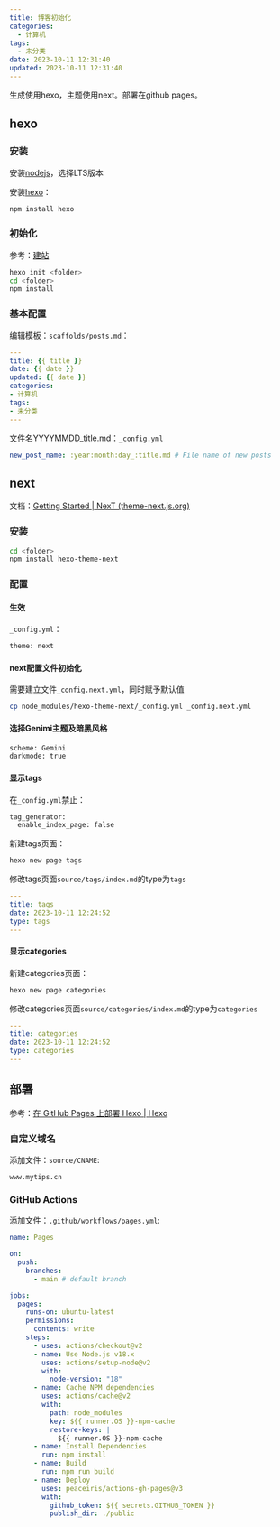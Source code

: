 ```yaml
---
title: 博客初始化
categories:
  - 计算机
tags:
  - 未分类
date: 2023-10-11 12:31:40
updated: 2023-10-11 12:31:40
---
```


生成使用hexo，主题使用next。部署在github pages。

<!-- more -->

## hexo

### 安装

安装[nodejs](https://nodejs.org/en)，选择LTS版本

安装[hexo](https://hexo.io/zh-cn/docs/)：

```bash
npm install hexo
```

### 初始化

参考：[建站](https://hexo.io/zh-cn/docs/setup)

```bash
hexo init <folder>
cd <folder>
npm install
```

### 基本配置

编辑模板：`scaffolds/posts.md`：

```yaml
---
title: {{ title }}
date: {{ date }}
updated: {{ date }}
categories:
- 计算机
tags:
- 未分类
---
```

文件名YYYYMMDD_title.md：`_config.yml`

```yaml
new_post_name: :year:month:day_:title.md # File name of new posts
```

## next

文档：[Getting Started | NexT (theme-next.js.org)](https://theme-next.js.org/docs/getting-started/)

### 安装

```bash
cd <folder>
npm install hexo-theme-next
```

### 配置

#### 生效

`_config.yml`：

```bash
theme: next
```

#### next配置文件初始化

需要建立文件`_config.next.yml`，同时赋予默认值

```bash
cp node_modules/hexo-theme-next/_config.yml _config.next.yml
```

#### 选择Genimi主题及暗黑风格

```bash
scheme: Gemini
darkmode: true
```

#### 显示tags

在`_config.yml`禁止：

```bash
tag_generator:
  enable_index_page: false
```

新建tags页面：

```bash
hexo new page tags
```

修改tags页面`source/tags/index.md`的type为`tags`

```yaml
---
title: tags
date: 2023-10-11 12:24:52
type: tags
---
```

#### 显示categories

新建categories页面：

```bash
hexo new page categories
```

修改categories页面`source/categories/index.md`的type为`categories`

```yaml
---
title: categories
date: 2023-10-11 12:24:52
type: categories
---
```

## 部署

参考：[在 GitHub Pages 上部署 Hexo | Hexo](https://hexo.io/zh-cn/docs/github-pages)

### 自定义域名

添加文件：`source/CNAME`:

```
www.mytips.cn
```

### GitHub Actions

添加文件：`.github/workflows/pages.yml`:

```yaml
name: Pages

on:
  push:
    branches:
      - main # default branch

jobs:
  pages:
    runs-on: ubuntu-latest
    permissions:
      contents: write
    steps:
      - uses: actions/checkout@v2
      - name: Use Node.js v18.x
        uses: actions/setup-node@v2
        with:
          node-version: "18"
      - name: Cache NPM dependencies
        uses: actions/cache@v2
        with:
          path: node_modules
          key: ${{ runner.OS }}-npm-cache
          restore-keys: |
            ${{ runner.OS }}-npm-cache
      - name: Install Dependencies
        run: npm install
      - name: Build
        run: npm run build
      - name: Deploy
        uses: peaceiris/actions-gh-pages@v3
        with:
          github_token: ${{ secrets.GITHUB_TOKEN }}
          publish_dir: ./public
```